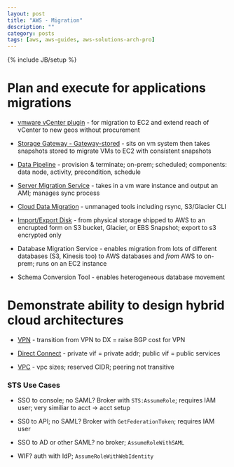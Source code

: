```yaml
---
layout: post
title: "AWS - Migration"
description: ""
category: posts
tags: [aws, aws-guides, aws-solutions-arch-pro]
---
```

{% include JB/setup %}

# Plan and execute for applications migrations

- [vmware vCenter plugin](/posts/aws-vmware) - for migration to EC2 and extend reach of vCenter to new geos without procurement

- [Storage Gateway - Gateway-stored](/posts/aws-storage-gateway) - sits on vm system then takes snapshots stored to migrate VMs to EC2 with consistent snapshots

- [Data Pipeline](/posts/aws-data-pipeline) - provision & terminate; on-prem; scheduled; components: data node, activity, precondition, schedule

- [Server Migration Service](https://aws.amazon.com/server-migration-service/) - takes in a vm ware instance and output an AMI; manages sync process

- [Cloud Data Migration](https://aws.amazon.com/cloud-data-migration/) - unmanaged tools including rsync, S3/Glacier CLI

- [Import/Export Disk](https://aws.amazon.com/snowball/disk/) - from physical storage shipped to AWS to an encrupted form on S3 bucket, Glacier, or EBS Snapshot; export to s3 encrypted only

- Database Migration Service - enables migration from lots of different databases (S3, Kinesis too) to AWS databases and *from* AWS to on-prem; runs on an EC2 instance

- Schema Conversion Tool - enables heterogeneous database movement 

# Demonstrate ability to design hybrid cloud architectures

- [VPN](/posts/aws-advanced-networking) - transition from VPN to DX = raise BGP cost for VPN

- [Direct Connect](/posts/aws-direct-connect) - private vif = private addr; public vif = public services

- [VPC](/posts/aws-vpc) - vpc sizes; reserved CIDR; peering not transitive

### STS Use Cases

- SSO to console; no SAML? Broker with `STS:AssumeRole`; requires IAM user; very similiar to acct -> acct setup

- SS0 to API; no SAML? Broker with `GetFederationToken`; requires IAM user

- SSO to AD or other SAML? no broker; `AssumeRoleWithSAML`

- WIF? auth with IdP; `AssumeRoleWithWebIdentity`
